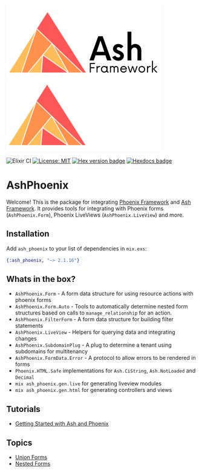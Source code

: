 ![Logo](https://github.com/ash-project/ash/blob/main/logos/cropped-for-header-black-text.png?raw=true#gh-light-mode-only)
![Logo](https://github.com/ash-project/ash/blob/main/logos/cropped-for-header-white-text.png?raw=true#gh-dark-mode-only)

![Elixir CI](https://github.com/ash-project/ash_phoenix/workflows/CI/badge.svg)
[![License: MIT](https://img.shields.io/badge/License-MIT-yellow.svg)](https://opensource.org/licenses/MIT)
[![Hex version badge](https://img.shields.io/hexpm/v/ash_phoenix.svg)](https://hex.pm/packages/ash_phoenix)
[![Hexdocs badge](https://img.shields.io/badge/docs-hexdocs-purple)](https://hexdocs.pm/ash_phoenix)

# AshPhoenix

Welcome! This is the package for integrating [Phoenix Framework](https://www.phoenixframework.org) and [Ash Framework](https://hexdocs.pm/ash). It provides tools for integrating with Phoenix forms (`AshPhoenix.Form`), Phoenix LiveViews (`AshPhoenix.LiveView`) and more.

## Installation

Add `ash_phoenix` to your list of dependencies in `mix.exs`:

```elixir
{:ash_phoenix, "~> 2.1.16"}
```

## Whats in the box?

- `AshPhoenix.Form` - A form data structure for using resource actions with phoenix forms
- `AshPhoenix.Form.Auto` - Tools to automatically determine nested form structures based on calls to `manage_relationship` for an action.
- `AshPhoenix.FilterForm` - A form data structure for building filter statements
- `AshPhoenix.LiveView` - Helpers for querying data and integrating changes
- `AshPhoenix.SubdomainPlug` - A plug to determine a tenant using subdomains for multitenancy
- `AshPhoenix.FormData.Error` - A protocol to allow errors to be rendered in forms
- `Phoenix.HTML.Safe` implementations for `Ash.CiString`, `Ash.NotLoaded` and `Decimal`
- `mix ash_phoenix.gen.live` for generating liveview modules
- `mix ash_phoenix.gen.html` for generating controllers and views

## Tutorials

- [Getting Started with Ash and Phoenix](documentation/tutorials/getting-started-with-ash-and-phoenix.md)

## Topics

- [Union Forms](documentation/topics/union-forms.md)
- [Nested Forms](documentation/topics/nested-forms.md)
